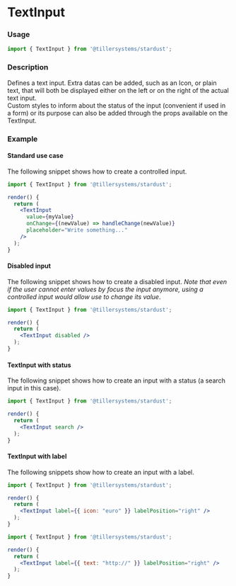 # TextInput

### Usage

```jsx
import { TextInput } from '@tillersystems/stardust';
```

<!-- STORY -->

### Description

Defines a text input. Extra datas can be added, such as an Icon, or plain text, that will both be displayed either on the left or on the right of the actual text input.  
Custom styles to inform about the status of the input (convenient if used in a form) or its purpose
can also be added through the props available on the TextInput.

<!-- PROPS -->

### Example

#### Standard use case

The following snippet shows how to create a controlled input.

```jsx
import { TextInput } from '@tillersystems/stardust';

render() {
  return (
    <TextInput
      value={myValue}
      onChange={(newValue) => handleChange(newValue)}
      placeholder="Write something..."
    />
  );
}
```

#### Disabled input

The following snippet shows how to create a disabled input. _Note that even if the user cannot
enter values by focus the input anymore, using a controlled input would allow use to change its
value_.

```jsx
import { TextInput } from '@tillersystems/stardust';

render() {
  return (
    <TextInput disabled />
  );
}
```

#### TextInput with status

The following snippet shows how to create an input with a status (a search input in this case).

```jsx
import { TextInput } from '@tillersystems/stardust';

render() {
  return (
    <TextInput search />
  );
}
```

#### TextInput with label

The following snippets show how to create an input with a label.

```jsx
import { TextInput } from '@tillersystems/stardust';

render() {
  return (
    <TextInput label={{ icon: "euro" }} labelPosition="right" />
  );
}
```

```jsx
import { TextInput } from '@tillersystems/stardust';

render() {
  return (
    <TextInput label={{ text: "http://" }} labelPosition="right" />
  );
}
```
